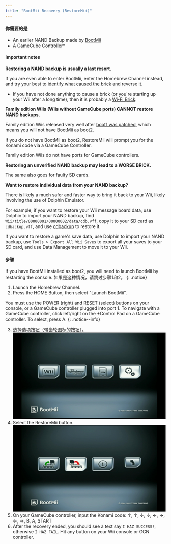 ```yaml
---
title: "BootMii Recovery (RestoreMii)"
---
```


#### 你需要的是
- An earlier NAND Backup made by [BootMii](https://wii.guide/bootmii)
- A GameCube Controller*

#### Important notes

<strong> Restoring a NAND backup is usually a last resort.</strong>

If you are even able to enter BootMii, enter the Homebrew Channel instead, and try your best to [identify what caused the brick](bricks) and reverse it.
  * If you have not done anything to cause a brick (or you're starting up your Wii after a long time), then it is probably a [Wi-Fi Brick](bricks#wi-fi-brick).

<strong>Family edition Wiis (Wiis without GameCube ports) CANNOT restore NAND backups.</strong>

Family edition Wiis released very well after [boot1 was patched](https://wiibrew.org/wiki/Wii_Family_Edition#Changes_carried_over_from_previous_revisions), which means you will not have BootMii as boot2.

If you do not have BootMii as boot2, RestoreMii will prompt you for the Konami code via a GameCube Controller.

Family edition Wiis do not have ports for GameCube controllers.

<strong>Restoring an unverified NAND backup may lead to a WORSE BRICK.</strong>

The same also goes for faulty SD cards.

<strong>Want to restore individual data from your NAND backup?</strong>

There is likely a much safer and faster way to bring it back to your Wii, likely involving the use of Dolphin Emulator.

For example, if you want to restore your Wii message board data, use Dolphin to import your NAND backup, find `Wii/title/00000001/00000002/data/cdb.vff`, copy it to your SD card as `cdbackup.vff`, and use [cdbackup](https://oscwii.org/library/app/cdbackup) to restore it.

If you want to restore a game's save data, use Dolphin to import your NAND backup, use `Tools > Export All Wii Saves` to export all your saves to your SD card, and use Data Management to move it to your Wii.

#### 步骤

If you have BootMii installed as boot2, you will need to launch BootMii by restarting the console. 如果是这种情况，请跳过步骤1和2。
{: .notice}

1. Launch the Homebrew Channel.
2. Press the HOME Button, then select "Launch BootMii".

You must use the POWER (right) and RESET (select) buttons on your console, or a GameCube controller plugged into port 1. To navigate with a GameCube controller, click left/right on the +Control Pad on a GameCube controller. To select, press A.
{: .notice--info}

3. 选择选项按钮（带齿轮图标的按钮）。 ![BootMii_Gears_Icon](/images/BootMii/BootMii_Gears_Icon.png)
4. Select the RestoreMii button. ![BootMii_Red_Arrow](/images/BootMii/BootMii_Red_Arrow.png)
5. On your GameCube controller, input the Konami code: ↑, ↑, ↓, ↓, ←, →, ←, →, B, A, START
6. After the recovery ended, you should see a text say `I HAZ SUCCESS!`, otherwise `I HAZ FAIL`. Hit any button on your Wii console or GCN controller.
